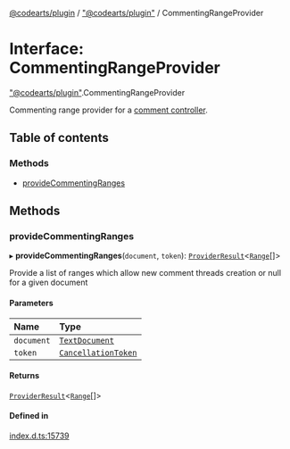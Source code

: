 [@codearts/plugin](../README.md) / ["@codearts/plugin"](../modules/_codearts_plugin_.md) / CommentingRangeProvider

# Interface: CommentingRangeProvider

["@codearts/plugin"](../modules/_codearts_plugin_.md).CommentingRangeProvider

Commenting range provider for a [comment controller](codearts_plugin_.CommentController.md).

## Table of contents

### Methods

- [provideCommentingRanges](codearts_plugin_.CommentingRangeProvider.md#providecommentingranges)

## Methods

### provideCommentingRanges

▸ **provideCommentingRanges**(`document`, `token`): [`ProviderResult`](../modules/_codearts_plugin_.md#providerresult)<[`Range`](../classes/codearts_plugin_.Range.md)[]\>

Provide a list of ranges which allow new comment threads creation or null for a given document

#### Parameters

| Name | Type |
| :------ | :------ |
| `document` | [`TextDocument`](codearts_plugin_.TextDocument.md) |
| `token` | [`CancellationToken`](codearts_plugin_.CancellationToken.md) |

#### Returns

[`ProviderResult`](../modules/_codearts_plugin_.md#providerresult)<[`Range`](../classes/codearts_plugin_.Range.md)[]\>

#### Defined in

[index.d.ts:15739](https://github.com/huaweicloud/cloudide-plugin-api/blob/03b481c/index.d.ts#L15739)

